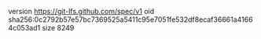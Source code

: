 version https://git-lfs.github.com/spec/v1
oid sha256:0c2792b57e57bc7369525a5411c95e7051fe532df8ecaf36661a41664c053ad1
size 8249
